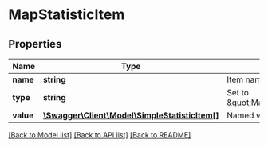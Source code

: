 # MapStatisticItem

## Properties
Name | Type | Description | Notes
------------ | ------------- | ------------- | -------------
**name** | **string** | Item name | [optional] 
**type** | **string** | Set to \&quot;MapStatisticItem\&quot; | [optional] 
**value** | [**\Swagger\Client\Model\SimpleStatisticItem[]**](SimpleStatisticItem.md) | Named values | [optional] 

[[Back to Model list]](../README.md#documentation-for-models) [[Back to API list]](../README.md#documentation-for-api-endpoints) [[Back to README]](../README.md)


